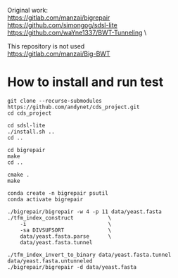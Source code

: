 Original work:                              \
https://gitlab.com/manzai/bigrepair         \
https://github.com/simongog/sdsl-lite       \
https://github.com/waYne1337/BWT-Tunneling  \

This repository is not used \
https://gitlab.com/manzai/Big-BWT

# How to install and run test
```
git clone --recurse-submodules https://github.com/andynet/cds_project.git
cd cds_project

cd sdsl-lite
./install.sh ..
cd ..

cd bigrepair
make
cd ..

cmake .
make

conda create -n bigrepair psutil
conda activate bigrepair

./bigrepair/bigrepair -w 4 -p 11 data/yeast.fasta
./tfm_index_construct           \
    -i                          \
    -sa DIVSUFSORT              \
    data/yeast.fasta.parse      \
    data/yeast.fasta.tunnel

./tfm_index_invert_to_binary data/yeast.fasta.tunnel data/yeast.fasta.untunneled
./bigrepair/bigrepair -d data/yeast.fasta
```
